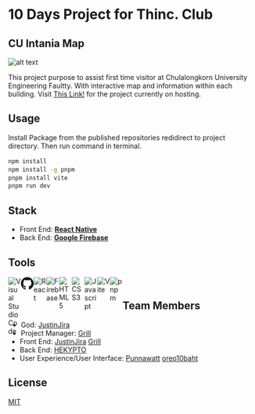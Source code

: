 # 10 Days Project for Thinc. Club
## CU Intania Map 

![alt text](https://github.com/HEKYPTO/Project10Days/blob/temp/demo/src/assets/Logo.png?raw=true)

This project purpose to assist first time visitor at Chulalongkorn University Engineering Faultty. With interactive map and information within each building. Visit [This Link!](https://map.imjustin.dev/) for the project currently on hosting. 

## Usage
Install Package from the published repositories redidirect to project directory.
Then run command in terminal.
```bash
npm install
npm install -g pnpm
pnpm install vite
pnpm run dev
```
## Stack
- Front End: **[React Native](https://reactnative.dev)**
- Back End: **[Google Firebase](https://firebase.google.com/)**
  
## Tools
<img align="left" alt="Visual Studio Code" width="26px" src="https://img.icons8.com/color/48/000000/visual-studio-code-2019.png" />
<img align="left" alt="GitHub" width="26px" src="https://raw.githubusercontent.com/github/explore/78df643247d429f6cc873026c0622819ad797942/topics/github/github.png" />
<img align="left" alt="React" width="26px" src="https://upload.wikimedia.org/wikipedia/commons/a/a7/React-icon.svg" />
<img align="left" alt="Firebase" width="26px" src="https://github.com/HEKYPTO/Project10Days/blob/temp/demo/src/assets/firebase-removebg-preview.png?raw=true" />
<img align="left" alt="HTML5" width="26px" src="https://upload.wikimedia.org/wikipedia/commons/3/38/HTML5_Badge.svg" />
<img align="left" alt="CSS3" width="26px" src="https://upload.wikimedia.org/wikipedia/commons/6/62/CSS3_logo.svg" />
<img align="left" alt="Javascript" width="26px" src="https://upload.wikimedia.org/wikipedia/commons/9/99/Unofficial_JavaScript_logo_2.svg" />
<img align="left" alt="Vite" width="26px" src="https://upload.wikimedia.org/wikipedia/commons/f/f1/Vitejs-logo.svg" />
<img align="left" alt="pnpm" width="26px" src="https://d33wubrfki0l68.cloudfront.net/aad219b6c931cebb53121dcda794f6180d9e4397/17f34/assets/images/pnpm-standard-79c9dbb2e99b8525ae55174580061e1b.svg" />
<br />

## Team Members
- God: [JustinJira](https://github.com/JusJira)
- Project Manager: [Grill](https://github.com/gri11)
- Front End: [JustinJira](https://github.com/JusJira) [Grill](https://github.com/gri11)
- Back End: [HEKYPTO](https://github.com/HEKYPTO)
- User Experience/User Interface: [Punnawatt](https://github.com/Punnawatt) [oreo10baht](https://github.com/oreo10baht?tab=repositories)

## License
[MIT](https://choosealicense.com/licenses/mit/)
